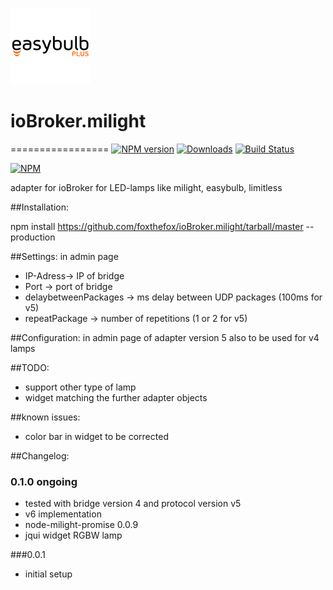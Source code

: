 ![Logo](admin/easybulb_logo.png)
# ioBroker.milight
=================
[![NPM version](http://img.shields.io/npm/v/iobroker.milight.svg)](https://www.npmjs.com/package/iobroker.milight)
[![Downloads](https://img.shields.io/npm/dm/iobroker.milight.svg)](https://www.npmjs.com/package/iobroker.milight)
[![Build Status](https://travis-ci.org/foxthefox/ioBroker.milight.svg?branch=master)](https://travis-ci.org/foxthefox/ioBroker.milight)


[![NPM](https://nodei.co/npm/iobroker.lifx.png?downloads=true)](https://nodei.co/npm/iobroker.lifx/)

adapter for ioBroker for LED-lamps like milight, easybulb, limitless

##Installation:

npm install https://github.com/foxthefox/ioBroker.milight/tarball/master --production

##Settings:
in admin page
* IP-Adress-> IP of bridge
* Port -> port of bridge
* delaybetweenPackages -> ms delay between UDP packages (100ms for v5)
* repeatPackage -> number of repetitions (1 or 2 for v5)

##Configuration:
in admin page of adapter
version 5 also to be used for v4 lamps

##TODO:
* support other type of lamp
* widget matching the further adapter objects

##known issues:
* color bar in widget to be corrected


##Changelog:
### 0.1.0 ongoing
* tested with bridge version 4 and protocol version v5
* v6 implementation
* node-milight-promise 0.0.9
* jqui widget RGBW lamp

###0.0.1
* initial setup
